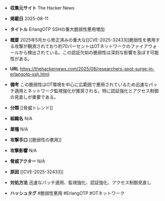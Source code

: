 - **収集元サイト**
The Hacker News

- **掲載日**
2025-08-11

- **タイトル**
ErlangOTP SSHの重大脆弱性悪用増加

- **概要**
2025年5月から修正済みの重大な[[CVE-2025-32433]]脆弱性を悪用する攻撃が観測されており約70パーセントはOTネットワークのファイアウォールから検出されている。この認証欠如の脆弱性は深刻な影響を及ぼす可能性がある。

- **URL**
https://thehackernews.com/2025/08/researchers-spot-surge-in-erlangotp-ssh.html

- **備考**
この脆弱性はOT環境を中心に広範囲で悪用されているため迅速なパッチ適用とネットワーク監視強化が推奨される。特に認証強化とアクセス制御の見直しが重要である。

- **分類**
[[脅威トレンド]]

- **組織名**
N/A

- **業種**
N/A

- **攻撃手口**
[[脆弱性の悪用]]

- **攻撃影響**
N/A

- **脅威アクター**
N/A

- **原因**
[[CVE-2025-32433]]

- **対処方法**
迅速なパッチ適用、監視強化、認証強化、アクセス制御見直し

- **ハッシュタグ**
#脆弱性悪用 #ErlangOTP #OTネットワーク
